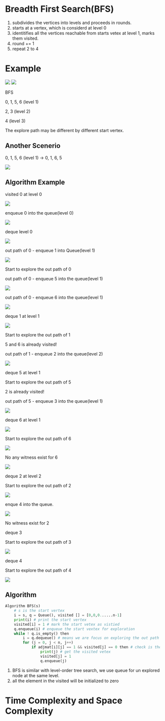 # Breadth First Search(BFS)

1. subdivides the vertices into levels and proceeds in rounds.
2. starts at a vertex, which is considerd at level 0
3. identitifies all the vertices reachable from starts vetex at level 1, marks them visited.
4. round += 1 
5. repeat 2 to 4

# Example

<img src='../assets/251_1.png'></img>
<img src='../assets/251_2.png'></img>

BFS 

0, 1, 5, 6 (level 1)

2, 3 (level 2)

4 (level 3)

The explore path may be different by different start vertex.

## Another Scenerio

0, 1, 5, 6 (level 1) -> 0, 1, 6, 5

<img src='../assets/251_3.png'></img>

## Algorithm Example

visited 0 at level 0

<img src='../assets/251_4.png'></img>

enqueue 0 into the queue(level 0)

<img src='../assets/251_5.png'></img>

deque level 0

<img src='../assets/251_6.png'></img>

out path of 0 - enqueue 1 into Queue(level 1)

<img src='../assets/251_7.png'></img>

Start to explore the out path of 0

out path of 0 - enqueue 5 into the queue(level 1)

<img src='../assets/251_8.png'></img>

out path of 0 - enqueue 6 into the queue(level 1)

<img src='../assets/251_9.png'></img>

deque 1 at level 1

<img src='../assets/251_10.png'></img>

Start to explore the out path of 1

5 and 6 is already visited!

out path of 1 - enqueue 2 into the queue(level 2)

<img src='../assets/251_11.png'></img>

deque 5 at level 1

Start to explore the out path of 5

2 is already visited!

out path of 5 - enqueue 3 into the queue(level 1)

<img src='../assets/251_12.png'></img>

deque 6 at level 1

<img src='../assets/251_13.png'></img>

Start to explore the out path of 6

<img src='../assets/251_14.png'></img>

No any witness exist for 6

<img src='../assets/251_15.png'></img>

deque 2 at level 2

Start to explore the out path of 2

<img src='../assets/251_17.png'></img>

enque 4 into the queue.

<img src='../assets/251_18.png'></img>

No witness exist for 2

deque 3 

Start to explore the out path of 3

<img src='../assets/251_19.png'></img>

deque 4 

Start to explore the out path of 4

<img src='../assets/251_20.png'></img>

## Algorithm

``` Python
Algorithm BFS(s)
    # s is the start vertex
    i = s, q = Queue(), visited [] = [0,0,0......n-1]
    print(i) # print the start vertex
    visited[i] = 1 # mark the start vetex as vistied
    q.enqueue(i) # enqueue the start vextex for exploration
    while ! q.is_empty() then
        i = q.dequeue() # means we are focus on exploring the out path of vetex i
        for (j = 0, j < n, j++)
            if adjmat[i][j] == 1 && visited[j] == 0 then # check is there a edge and still not visited of out path vetex i
                print(j) # get the visited vetex
                visited[j] = 1
                q.enqueue(j)
```

1. BFS is similar with level-order tree search, we use queue for un explored node at the same level.
2. all the element in the visited will be initialized to zero

# Time Complexity and Space Complexity
